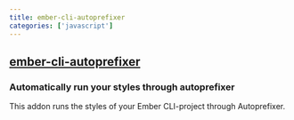 ```yaml
---
title: ember-cli-autoprefixer
categories: ['javascript']
---
```

## [ember-cli-autoprefixer](https://github.com/kimroen/ember-cli-autoprefixer)

### Automatically run your styles through autoprefixer

This addon runs the styles of your Ember CLI-project through
Autoprefixer.
